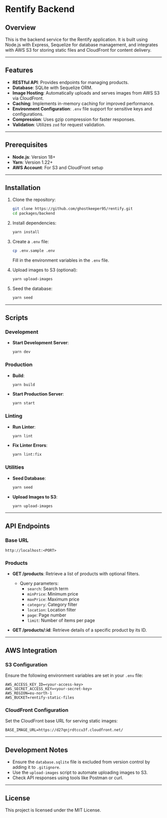 # Rentify Backend

## Overview

This is the backend service for the Rentify application. It is built using Node.js with Express, Sequelize for database management, and integrates with AWS S3 for storing static files and CloudFront for content delivery.

---

## Features

- **RESTful API**: Provides endpoints for managing products.
- **Database**: SQLite with Sequelize ORM.
- **Image Hosting**: Automatically uploads and serves images from AWS S3 via CloudFront.
- **Caching**: Implements in-memory caching for improved performance.
- **Environment Configuration**: `.env` file support for sensitive keys and configurations.
- **Compression**: Uses gzip compression for faster responses.
- **Validation**: Utilizes `zod` for request validation.

---

## Prerequisites

- **Node.js**: Version 18+
- **Yarn**: Version 1.22+
- **AWS Account**: For S3 and CloudFront setup

---

## Installation

1. Clone the repository:

   ```bash
   git clone https://github.com/ghostkeeper95/rentify.git
   cd packages/backend
   ```

2. Install dependencies:

   ```bash
   yarn install
   ```

3. Create a `.env` file:

   ```bash
   cp .env.sample .env
   ```

   Fill in the environment variables in the `.env` file.

4. Upload images to S3 (optional):

   ```bash
   yarn upload-images
   ```

5. Seed the database:
   ```bash
   yarn seed
   ```

---

## Scripts

### Development

- **Start Development Server**:
  ```bash
  yarn dev
  ```

### Production

- **Build**:
  ```bash
  yarn build
  ```
- **Start Production Server**:
  ```bash
  yarn start
  ```

### Linting

- **Run Linter**:
  ```bash
  yarn lint
  ```
- **Fix Linter Errors**:
  ```bash
  yarn lint:fix
  ```

### Utilities

- **Seed Database**:
  ```bash
  yarn seed
  ```
- **Upload Images to S3**:
  ```bash
  yarn upload-images
  ```

---

## API Endpoints

### Base URL

```text
http://localhost:<PORT>
```

### Products

- **GET /products**: Retrieve a list of products with optional filters.

  - Query parameters:
    - `search`: Search term
    - `minPrice`: Minimum price
    - `maxPrice`: Maximum price
    - `category`: Category filter
    - `location`: Location filter
    - `page`: Page number
    - `limit`: Number of items per page

- **GET /products/:id**: Retrieve details of a specific product by its ID.

---

## AWS Integration

### S3 Configuration

Ensure the following environment variables are set in your `.env` file:

```env
AWS_ACCESS_KEY_ID=<your-access-key>
AWS_SECRET_ACCESS_KEY=<your-secret-key>
AWS_REGION=eu-north-1
AWS_BUCKET=rentify-static-files
```

### CloudFront Configuration

Set the CloudFront base URL for serving static images:

```env
BASE_IMAGE_URL=https://d27qnjrdtccu3f.cloudfront.net/
```

---

## Development Notes

- Ensure the `database.sqlite` file is excluded from version control by adding it to `.gitignore`.
- Use the `upload-images` script to automate uploading images to S3.
- Check API responses using tools like Postman or curl.

---

## License

This project is licensed under the MIT License.
